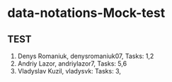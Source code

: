 # data-notations-Mock-test

## TEST

1. Denys Romaniuk, denysromaniuk07, Tasks: 1,2
2. Andriy Lazor, andriylazor7, Tasks: 5,6
3. Vladyslav Kuzil, vladysvk: Tasks: 3,





